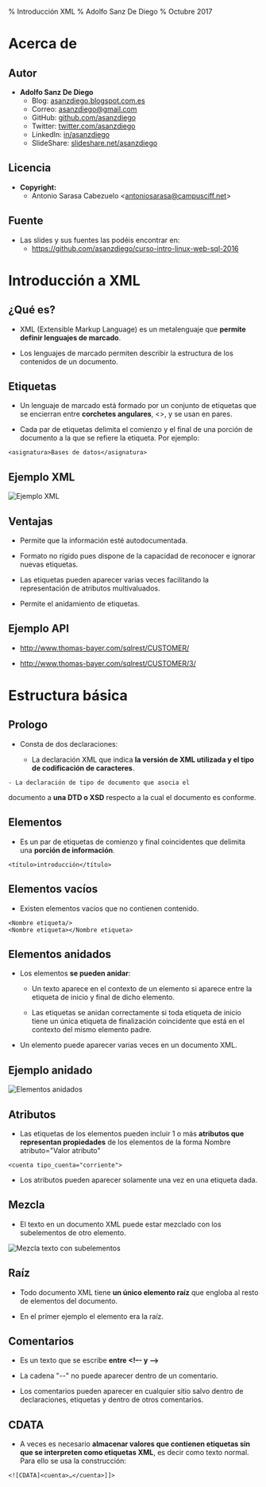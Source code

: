 % Introducción XML
% Adolfo Sanz De Diego
% Octubre 2017




# Acerca de




## Autor

- **Adolfo Sanz De Diego**
    - Blog: [asanzdiego.blogspot.com.es](http://asanzdiego.blogspot.com.es/)
    - Correo: [asanzdiego@gmail.com](mailto:asanzdiego@gmail.com)
    - GitHub: [github.com/asanzdiego](http://github.com/asanzdiego)
    - Twitter: [twitter.com/asanzdiego](http://twitter.com/asanzdiego)
    - LinkedIn: [in/asanzdiego](http://www.linkedin.com/in/asanzdiego)
    - SlideShare: [slideshare.net/asanzdiego](http://www.slideshare.net/asanzdiego/)

## Licencia

- **Copyright:**
    - Antonio Sarasa Cabezuelo <[antoniosarasa@campusciff.net](mailto:antoniosarasa@campusciff.net)>

## Fuente

- Las slides y sus fuentes las podéis encontrar en:
    - <https://github.com/asanzdiego/curso-intro-linux-web-sql-2016>




# Introducción a XML




## ¿Qué es?

- XML (Extensible Markup Language) es un
metalenguaje que **permite definir lenguajes
de marcado**.

- Los lenguajes de marcado permiten describir
la estructura de los contenidos de un
documento.

## Etiquetas

- Un lenguaje de marcado está formado por un
conjunto de etiquetas que se encierran entre
**corchetes angulares**, <>, y se usan en pares.

- Cada par de etiquetas delimita el comienzo y
el final de una porción de documento a la que
se refiere la etiqueta. Por ejemplo:

~~~{.xml}
<asignatura>Bases de datos</asignatura>
~~~

## Ejemplo XML

![Ejemplo XML](../img/04-introduccion-xml/04-introduccion-xml-01.png)

## Ventajas

- Permite que la información esté autodocumentada.

- Formato no rígido pues dispone de la capacidad
de reconocer e ignorar nuevas etiquetas.

- Las etiquetas pueden aparecer varias veces
facilitando la representación de atributos
multivaluados.

- Permite el anidamiento de etiquetas.

## Ejemplo API

- <http://www.thomas-bayer.com/sqlrest/CUSTOMER/>

- <http://www.thomas-bayer.com/sqlrest/CUSTOMER/3/>



# Estructura básica




## Prologo

- Consta de dos declaraciones:

    - La declaración XML que indica **la versión de XML
utilizada y el tipo de codificación de caracteres**.
<?xml version="1.0" encoding="UTF-8"?>

    - La declaración de tipo de documento que asocia el
documento a **una DTD o XSD** respecto a la cual el
documento es conforme.

## Elementos

- Es un par de etiquetas de comienzo y final
coincidentes que delimita una **porción de
información**.

~~~{.xml}
<título>introducción</título>
~~~

## Elementos vacíos

- Existen elementos vacíos que no contienen contenido.

~~~{.xml}
<Nombre etiqueta/>
<Nombre etiqueta></Nombre etiqueta>
~~~

## Elementos anidados

- Los elementos **se pueden anidar**:

    - Un texto aparece en el contexto de un elemento si
aparece entre la etiqueta de inicio y final de dicho
elemento.

    - Las etiquetas se anidan correctamente si toda
etiqueta de inicio tiene un única etiqueta de
finalización coincidente que está en el contexto del
mismo elemento padre.

- Un elemento puede aparecer varias veces en un
documento XML.

## Ejemplo anidado

![Elementos anidados](../img/04-introduccion-xml/04-introduccion-xml-02.png)

## Atributos

- Las etiquetas de los elementos pueden incluir 1
o más **atributos que representan propiedades**
de los elementos de la forma Nombre
atributo="Valor atributo"

~~~{.xml}
<cuenta tipo_cuenta="corriente">
~~~

- Los atributos pueden aparecer solamente una
vez en una etiqueta dada.

## Mezcla

- El texto en un documento XML puede estar
mezclado con los subelementos de otro
elemento.

![Mezcla texto con subelementos](../img/04-introduccion-xml/04-introduccion-xml-03.png)

## Raíz

- Todo documento XML tiene **un único elemento
raíz** que engloba al resto de elementos del
documento.

- En el primer ejemplo el elemento <banco> era
la raíz.

## Comentarios

- Es un texto que se escribe **entre <!–- y -->**

- La cadena "--" no puede aparecer dentro de un
comentario.

- Los comentarios pueden aparecer en cualquier
sitio salvo dentro de declaraciones, etiquetas y
dentro de otros comentarios.

## CDATA

- A veces es necesario **almacenar valores que
contienen etiquetas sin que se interpreten como
etiquetas XML**, es decir como texto normal. Para
ello se usa la construcción:

~~~{.xml}
<![CDATA]<cuenta>…</cuenta>]]>
~~~
